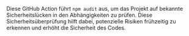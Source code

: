 Diese GitHub Action führt `npm audit` aus, um das Projekt auf bekannte Sicherheitslücken in den Abhängigkeiten zu prüfen. 
Diese Sicherheitsüberprüfung hilft dabei, potenzielle Risiken frühzeitig zu erkennen und erhöht die Sicherheit des Codes.
